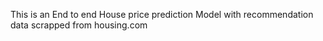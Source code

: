 This is an End to end House price prediction Model with recommendation data scrapped from housing.com